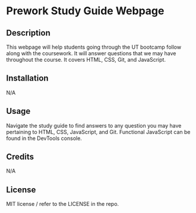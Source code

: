 # Prework Study Guide Webpage

## Description
This webpage will help students going through the UT bootcamp follow along with the coursework. It will answer questions that we may have throughout the course. It covers HTML, CSS, Git, and JavaScript.

## Installation

N/A

## Usage

Navigate the study guide to find answers to any question you may have pertaining to HTML, CSS, JavaScript, and Git. Functional JavaScript can be found in the DevTools console.

## Credits

N/A

## License

MIT license / refer to the LICENSE in the repo.